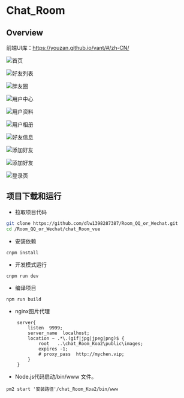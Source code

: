 Chat_Room
====

Overview
----
前端UI库：https://youzan.github.io/vant/#/zh-CN/

![首页](http://chat.mychen.vip/home.png)

![好友列表](http://chat.mychen.vip/friends.png)

![胖友圈](http://chat.mychen.vip/circle.png)

![用户中心](http://chat.mychen.vip/userTab.png)

![用户资料](http://chat.mychen.vip/userInfos.png)

![用户相册](http://chat.mychen.vip/photo.png)

![好友信息](http://chat.mychen.vip/friend_infomations.png)

![添加好友](http://chat.mychen.vip/audit.png)

![添加好友](http://chat.mychen.vip/chat_room.png)

![登录页](http://chat.mychen.vip/login.png)




项目下载和运行
----

- 拉取项目代码
```bash
git clone https://github.com/dlw1398287387/Room_QQ_or_Wechat.git
cd /Room_QQ_or_Wechat/chat_Room_vue
```


- 安装依赖
```
cnpm install
```

- 开发模式运行
```
cnpm run dev
```

- 编译项目
```
npm run build
```

- nginx图片代理
```
    server{
        listen  9999;
        server_name  localhost;
        location ~ .*\.(gif|jpg|jpeg|png)$ {
            root   ..\chat_Room_Koa2\public\images;
            expires -1; 
            # proxy_pass  http://mychen.vip;
	    }     
    }
```

- Node.js代码启动/bin/www 文件。
```
pm2 start '安装路径'/chat_Room_Koa2/bin/www
```
